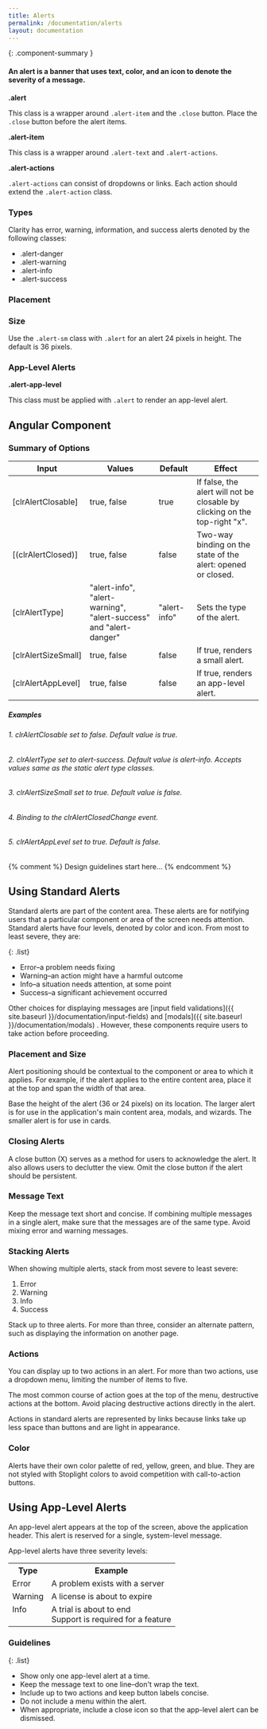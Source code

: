 ```yaml
---
title: Alerts
permalink: /documentation/alerts
layout: documentation
---
```


{: .component-summary }
#### An alert is a banner that uses text, color, and an icon to denote the severity of a message.

**.alert**
<div>
    This class is a wrapper around <code class="clr-code">.alert-item</code> and the
    <code class="clr-code">.close</code> button. Place the <code class="clr-code">.close</code>
    button before the alert items.
</div>

**.alert-item**
<div>
    This class is a wrapper around <code class="clr-code">.alert-text</code> and <code class="clr-code">.alert-actions</code>.
</div>

**.alert-actions**
<div>
    <code class="clr-code">.alert-actions</code> can consist of dropdowns or links.
    Each action should extend the <code class="clr-code">.alert-action</code> class.
</div>

### Types

Clarity has error, warning, information, and success alerts denoted by the following classes:

- .alert-danger
- .alert-warning
- .alert-info
- .alert-success

<clr-alert-demo-styles></clr-alert-demo-styles>

### Placement

<clr-alert-demo-types></clr-alert-demo-types>

### Size

Use the <code class="clr-code">.alert-sm</code> class with <code class="clr-code">.alert</code> for an alert 24 pixels in height. The default is 36 pixels.

<clr-alert-demo-sizes></clr-alert-demo-sizes>

### App-Level Alerts

**.alert-app-level**
<div>
    This class must be applied with <code class="clr-code">.alert</code> to render an app-level alert.
</div>

<clr-alert-demo-app-level></clr-alert-demo-app-level>

## Angular Component

### Summary of Options

<table class="table">
    <thead>
        <tr>
            <th class="left">Input</th>
            <th class="left">Values</th>
            <th>Default</th>
            <th class="left">Effect</th>
        </tr>
    </thead>
    <tbody>
        <tr>
            <td class="left">[clrAlertClosable]</td>
            <td class="left">true, false</td>
            <td>true</td>
            <td class="left">If false, the alert will not be closable by clicking on the top-right "x".</td>
        </tr>
        <tr>
            <td class="left">[(clrAlertClosed)]</td>
            <td class="left">true, false</td>
            <td>false</td>
            <td class="left">
                Two-way binding on the state of the alert: opened or closed.
            </td>
        </tr>
        <tr>
            <td class="left">[clrAlertType]</td>
            <td class="left">"alert-info", "alert-warning", "alert-success" and "alert-danger"</td>
            <td>"alert-info"</td>
            <td class="left">Sets the type of the alert.</td>
        </tr>
        <tr>
            <td class="left">[clrAlertSizeSmall]</td>
            <td class="left">true, false</td>
            <td>false</td>
            <td class="left">If true, renders a small alert.</td>
        </tr>
        <tr>
            <td class="left">[clrAlertAppLevel]</td>
            <td class="left">true, false</td>
            <td>false</td>
            <td class="left">If true, renders an app-level alert.</td>
        </tr>
    </tbody>
</table>


##### Examples

###### 1. clrAlertClosable set to false. Default value is true.

<clr-alert-not-closable-demo-angular></clr-alert-not-closable-demo-angular>

###### 2. clrAlertType set to alert-success. Default value is alert-info. Accepts values same as the static alert type classes.

<clr-alert-success-demo-angular></clr-alert-success-demo-angular>

###### 3. clrAlertSizeSmall set to true. Default value is false.

<clr-alert-small-demo-angular></clr-alert-small-demo-angular>

###### 4. Binding to the clrAlertClosedChange event.

<clr-alert-close-event-demo-angular></clr-alert-close-event-demo-angular>

###### 5. clrAlertAppLevel set to true. Default is false.

<clr-alert-app-level-demo-angular></clr-alert-app-level-demo-angular>

{% comment %}
    Design guidelines start here...
{% endcomment %}

## Using Standard Alerts

Standard alerts are part of the content area.  These alerts are for notifying users that a particular component or area of the screen needs attention.  Standard alerts have four levels, denoted by color and icon. From most to least severe, they are:

{: .list}
- Error–a problem needs fixing
- Warning–an action might have a harmful outcome
- Info–a situation needs attention, at some point
- Success–a significant achievement occurred

Other choices for displaying messages are [input field validations]({{ site.baseurl }}/documentation/input-fields)  and [modals]({{ site.baseurl }}/documentation/modals) .  However, these components require users to take action before proceeding.

### Placement and Size

Alert positioning should be contextual to the component or area to which it applies. For example, if the alert applies to the entire content area, place it at the top and span the width of that area.

Base the height of the alert (36 or 24 pixels) on its location.  The larger alert is for use in the application's main content area, modals, and wizards.  The smaller alert is for use in cards.

### Closing Alerts

A close button (X) serves as a method for users to acknowledge the alert.  It also allows users to declutter the view. Omit the close button if the alert should be persistent.

### Message Text

Keep the message text short and concise.  If combining multiple messages in a single alert, make sure that the messages are of the same type.  Avoid mixing error and warning messages.

### Stacking Alerts

When showing multiple alerts, stack from most severe to least severe:

<ol class="list">
    <li>Error</li>
    <li>Warning</li>
    <li>Info</li>
    <li>Success</li>
</ol>

  Stack up to three alerts. For more than three, consider an alternate pattern, such as displaying the information on another page.

### Actions

You can display up to two actions in an alert.  For more than two actions, use a dropdown menu, limiting the number of items to five.

The most common course of action goes at the top of the menu, destructive actions at the bottom.  Avoid placing destructive actions directly in the alert.

Actions in standard alerts are represented by links because  links take up less space than buttons and are light in appearance.  <!-- One line is 36 pixels tall using links.  With flat buttons, the line is taller to accommodate the button state change. -->

### Color

Alerts have their own color palette of red, yellow, green, and blue. They are not styled with Stoplight colors to avoid competition with call-to-action buttons.


## Using App-Level Alerts

An app-level alert appears at the top of the screen, above the application header.  This alert is reserved for a single, system-level message.

App-level alerts have three severity levels:

<table class="table .table-noborder ">
  <tr>
    <th class="left">Type</th>
    <th class="left">Example</th>
  </tr>
  <tr>
    <td class="left">Error</td>
    <td class="left">A problem exists with a server</td>
  </tr>
  <tr>
    <td class="left">Warning</td>
    <td class="left">A license is about to expire</td>
  </tr>
  <tr>
    <td valign="top" class="left">Info</td>
    <td class="left"> A trial is about to end<br>
    Support is required for a feature </td>
  </tr>
</table>

### Guidelines

{: .list}
- Show only one app-level alert at a time.
- Keep the message text to one line–don't wrap the text.
- Include up to two actions and keep button labels concise.
- Do not include a menu within the alert.
- When appropriate, include a close icon so that the app-level alert can be dismissed.
